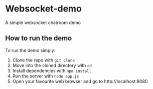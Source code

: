 Websocket-demo
==============

A simple websocket chatroom demo

How to run the demo
-------------------

To run the demo simply:

1.  Clone the repo with `git clone`
2.  Move into the cloned directory with `cd`
3.  Install dependencies with `npm install`
4.  Run the server with `node app.js`
5.  Open your favourite web browser and go to http://localhost:8080
